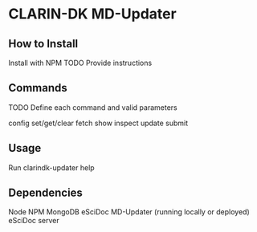 # CLARIN-DK MD-Updater

## How to Install

Install with NPM
TODO Provide instructions

## Commands
TODO Define each command and valid parameters

config set/get/clear
fetch
show
inspect
update
submit

## Usage

Run clarindk-updater help

## Dependencies
Node
NPM
MongoDB
eSciDoc MD-Updater (running locally or deployed)
eSciDoc server
